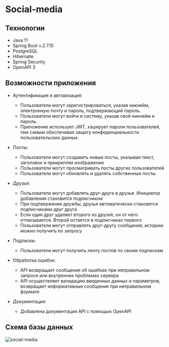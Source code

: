# Social-media

## Технологии

- Java 11
- Spring Boot v.2.7.15
- PostgreSQL
- Hibernate
- Spring Security
- OpenAPI 3
  
## Возможности приложения

- Аутентификация и авторизация:
  * Пользователи могут зарегистрироваться, указав никнейм, электронную почту и пароль, подтвержающий пароль.
  * Пользователи могут войти в систему, указав свой никнейм и пароль.
  * Приложение использует JWT, хэширует пароли пользователей, тем самым обеспечивая защиту конфеденциальности пользовательских данных.
  
- Посты:
  
  * Пользователи могут создавать новые посты, указывая текст, заголовок и прикрепляя изображение
  * Пользователи могут просматривать посты других пользователей
  * Пользователи могут обновлять и удалять собственные посты
  
- Друзья:

  * Пользователи могут добавлять друг-друга в друзья. Инициатор добавления становится подписчиком
  * При подтвержении дружбы, друзья автоматически становятся подписчиками друг друга
  * Если один друг удаляет второго из друзей, он от него отписывается. Второй остается в подписчиках первого
  * Пользователи могут отправлять друг-другу сообщения, историю можно получить по запросу
   
- Подписки:
  
  * Пользователи могут получить ленту постов по своим подпискам
    
- Обработка ошибок:

  * API возвращает сообщения об ошибках при неправильном запросе или внутренних проблемах сервера
  * API осуществляет валидацию введенных данных и параметров, возвращает информативные сообщения при неправильном формате
  
- Документация:
  
  * Добавлена документация API с помощью OpenAPI
  
## Схема базы данных

![social-media](https://github.com/MelTrevelyan/Social-media/assets/114815793/eb4d6a3e-d047-4983-8965-99a41805a643)
